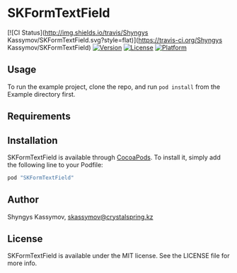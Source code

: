 # SKFormTextField

[![CI Status](http://img.shields.io/travis/Shyngys Kassymov/SKFormTextField.svg?style=flat)](https://travis-ci.org/Shyngys Kassymov/SKFormTextField)
[![Version](https://img.shields.io/cocoapods/v/SKFormTextField.svg?style=flat)](http://cocoapods.org/pods/SKFormTextField)
[![License](https://img.shields.io/cocoapods/l/SKFormTextField.svg?style=flat)](http://cocoapods.org/pods/SKFormTextField)
[![Platform](https://img.shields.io/cocoapods/p/SKFormTextField.svg?style=flat)](http://cocoapods.org/pods/SKFormTextField)

## Usage

To run the example project, clone the repo, and run `pod install` from the Example directory first.

## Requirements

## Installation

SKFormTextField is available through [CocoaPods](http://cocoapods.org). To install
it, simply add the following line to your Podfile:

```ruby
pod "SKFormTextField"
```

## Author

Shyngys Kassymov, skassymov@crystalspring.kz

## License

SKFormTextField is available under the MIT license. See the LICENSE file for more info.
